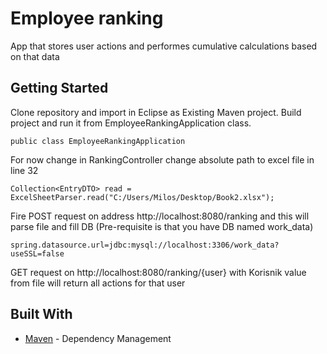 # Employee ranking

App that stores user actions and performes cumulative calculations based on that data

## Getting Started

Clone repository and import in Eclipse as Existing Maven project.
Build project and run it from EmployeeRankingApplication class.

```
public class EmployeeRankingApplication
```

For now change in RankingController change absolute path to excel file in line 32
```
Collection<EntryDTO> read = ExcelSheetParser.read("C:/Users/Milos/Desktop/Book2.xlsx");
```

Fire POST request on address http://localhost:8080/ranking and this will parse file and fill DB (Pre-requisite is that you have DB named work_data)
```
spring.datasource.url=jdbc:mysql://localhost:3306/work_data?useSSL=false
```

GET request on http://localhost:8080/ranking/{user} with Korisnik value from file will return all actions for that user

## Built With

* [Maven](https://maven.apache.org/) - Dependency Management
